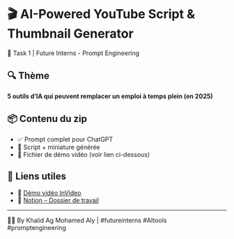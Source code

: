 # 🎬 AI-Powered YouTube Script & Thumbnail Generator

🚀 Task 1 | Future Interns - Prompt Engineering

## 🔍 Thème
**5 outils d’IA qui peuvent remplacer un emploi à temps plein (en 2025)**

## 📦 Contenu du zip
- ✅ Prompt complet pour ChatGPT
- 🎥 Script + miniature générée
- 🧠 Fichier de démo vidéo (voir lien ci-dessous)

## 🔗 Liens utiles
- 🎥 [Démo vidéo InVideo](https://ai.invideo.io/watch/Ztj_NlkmtsK)
- 🔗 [Notion – Dossier de travail](https://www.notion.so/Khalid-AI-Prompt-Generator-Task1-123abc)

---

👨‍💻 By Khalid Ag Mohamed Aly | #futureinterns #AItools #promptengineering
